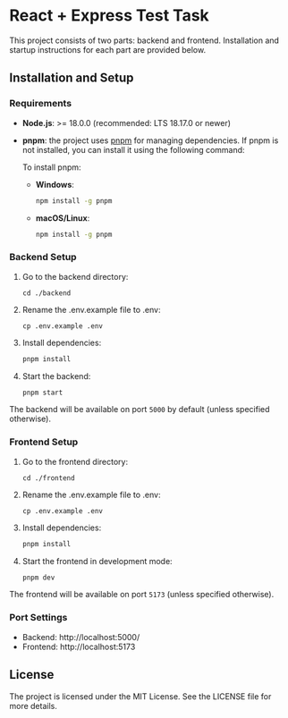 # React + Express Test Task

This project consists of two parts: backend and frontend. Installation and startup instructions for each part are provided below.

## Installation and Setup

### Requirements

- **Node.js**:  >= 18.0.0 (recommended: LTS 18.17.0 or newer)

- **pnpm**: the project uses [pnpm](https://pnpm.io/) for managing dependencies. If pnpm is not installed, you can install it using the following command:

  To install pnpm:
  - **Windows**:
    ```bash
    npm install -g pnpm
    ```
  - **macOS/Linux**:
    ```bash
    npm install -g pnpm
    ```

### Backend Setup

1. Go to the backend directory:
    ```shell
    cd ./backend
    ```
2. Rename the .env.example file to .env:
    ```shell
    cp .env.example .env
    ```
3. Install dependencies:
    ```bash
    pnpm install
    ```
4. Start the backend:
    ```bash
    pnpm start
    ```

The backend will be available on port `5000` by default (unless specified otherwise).

### Frontend Setup

1. Go to the frontend directory:
    ```shell
    cd ./frontend
    ```
2. Rename the .env.example file to .env:
    ```shell
    cp .env.example .env
    ```
3. Install dependencies:
    ```bash
    pnpm install
    ```
4. Start the frontend in development mode:
    ```bash
    pnpm dev
    ```

The frontend will be available on port `5173` (unless specified otherwise).

### Port Settings

- Backend: http://localhost:5000/
- Frontend: http://localhost:5173

## License

The project is licensed under the MIT License. See the LICENSE file for more details.
